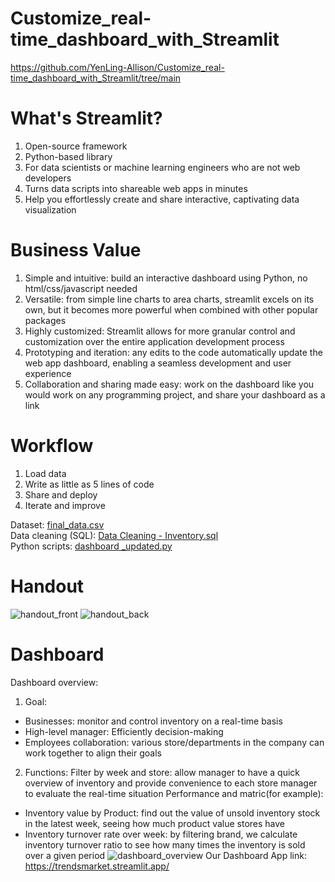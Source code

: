 # Customize_real-time_dashboard_with_Streamlit
https://github.com/YenLing-Allison/Customize_real-time_dashboard_with_Streamlit/tree/main

# What's Streamlit?
1. Open-source framework
2. Python-based library
3. For data scientists or machine learning engineers who are not web developers
4. Turns data scripts into shareable web apps in minutes
5. Help you effortlessly create and share interactive, captivating data visualization

# Business Value
1. Simple and intuitive: build an interactive dashboard using Python, no html/css/javascript needed
2. Versatile: from simple line charts to area charts, streamlit excels on its own, but it becomes more powerful when combined with other popular packages
3. Highly customized: Streamlit allows for more granular control and customization over the entire application development process
4. Prototyping and iteration: any edits to the code automatically update the web app dashboard, enabling a seamless development and user experience
5. Collaboration and sharing made easy: work on the dashboard like you would work on any programming project, and share your dashboard as a link

# Workflow
1. Load data
2. Write as little as 5 lines of code
3. Share and deploy
4. Iterate and improve

Dataset: [final_data.csv](https://github.com/YenLing-Allison/Customize_real-time_dashboard_with_Streamlit/blob/3c306df87a934d6cfd727ec9566cbebb639c4ec8/final_data.csv)  
Data cleaning (SQL): [Data Cleaning - Inventory.sql](https://github.com/YenLing-Allison/Customize_real-time_dashboard_with_Streamlit/blob/3c306df87a934d6cfd727ec9566cbebb639c4ec8/Data%20Cleaning%20-%20Inventory.sql)  
Python scripts: [dashboard _updated.py](https://github.com/YenLing-Allison/Customize_real-time_dashboard_with_Streamlit/blob/3c306df87a934d6cfd727ec9566cbebb639c4ec8/dashboard%20_updated.py)  

# Handout
![handout_front](https://github.com/YenLing-Allison/Customize-real-time-dashboard-with-Streamlit/assets/144725779/6edfab9b-e179-4af6-a820-91a74d1d6155)
![handout_back](https://github.com/YenLing-Allison/Customize-real-time-dashboard-with-Streamlit/assets/144725779/83b7a0e6-b0e5-4685-87cb-fc905b4cd86e)

# Dashboard
Dashboard overview: 
1. Goal: 
- Businesses: monitor and control inventory on a real-time basis
- High-level manager: Efficiently decision-making
- Employees collaboration: various store/departments in the company can work together to align their goals
2. Functions:
Filter by week and store: allow manager to have a quick overview of inventory and provide convenience to each store manager to evaluate the real-time situation
Performance and matric(for example): 
- Inventory value by Product: find out the value of unsold inventory stock in the latest week, seeing how much product value stores have
- Inventory turnover rate over week: by filtering brand, we calculate inventory turnover ratio to see how many times the inventory is sold over a given period
![dashboard_overview](https://github.com/YenLing-Allison/Customize-real-time-dashboard-with-Streamlit/assets/144725779/3d0003e0-157f-4de3-928c-a4fa1cda8980)
Our Dashboard App link: https://trendsmarket.streamlit.app/


